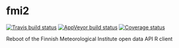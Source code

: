# fmi2

[![Travis build status](https://travis-ci.org/rOpenGov/fmi2.svg?branch=master)](https://travis-ci.org/rOpenGov/fmi2)
[![AppVeyor build status](https://ci.appveyor.com/api/projects/status/github/rOpenGov/fmi2?branch=master&svg=true)](https://ci.appveyor.com/project/rOpenGov/fmi2)
[![Coverage status](https://codecov.io/gh/rOpenGov/fmi2/branch/master/graph/badge.svg)](https://codecov.io/github/rOpenGov/fmi2?branch=master)

Reboot of the  Finnish Meteorological Institute open data API R client
